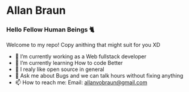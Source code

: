 # Allan Braun

### Hello Fellow Human Beings 🐈

Welcome to my repo! Copy anithing that might suit for you XD
- 🔭 I’m currently working as a Web fullstack developer
- 🌱 I’m currently learning How to code Better
- 🐧 I realy like open source in general
- 💬 Ask me about Bugs and we can talk hours without fixing anything
- 📫 How to reach me: Email: allanvobraun@gmail.com
